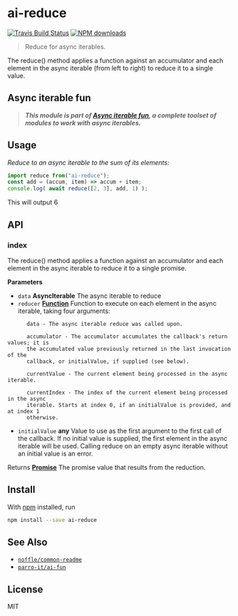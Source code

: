 # ai-reduce

[![Travis Build Status](https://img.shields.io/travis/parro-it/ai-reduce/master.svg)](http://travis-ci.org/parro-it/ai-reduce)
[![NPM downloads](https://img.shields.io/npm/dt/ai-reduce.svg)](https://npmjs.org/package/ai-reduce)

> Reduce for async iterables.

The reduce() method applies a function against an accumulator and each element
in the async iterable (from left to right) to reduce it to a single value.

## Async iterable fun

> **_This module is part of
> [Async iterable fun](https://github.com/parro-it/ai-fun), a complete toolset
> of modules to work with async iterables._**

## Usage

_Reduce to an async iterable to the sum of its elements:_

```js
import reduce from("ai-reduce");
const add = (accum, item) => accum + item;
console.log( await reduce([2, 3], add, 1) );
```

This will output 6

## API

<!-- Generated by documentation.js. Update this documentation by updating the source code. -->

### index

The reduce() method applies a function against an accumulator and each element
in the async iterable to reduce it to a single promise.

**Parameters**

* `data` **AsyncIterable** The async iterable to reduce
* `reducer`
  **[Function](https://developer.mozilla.org/en-US/docs/Web/JavaScript/Reference/Statements/function)**
  Function to execute on each element in the async iterable, taking four
  arguments:

```
      data - The async iterable reduce was called upon.

      accumulator - The accumulator accumulates the callback's return values; it is
      the accumulated value previously returned in the last invocation of the
      callback, or initialValue, if supplied (see below).

      currentValue - The current element being processed in the async iterable.

      currentIndex - The index of the current element being processed in the async
      iterable. Starts at index 0, if an initialValue is provided, and at index 1
      otherwise.
```

* `initialValue` **any** Value to use as the first argument to the first call of
  the callback. If no initial value is supplied, the first element in the async
  iterable will be used. Calling reduce on an empty async iterable without an
  initial value is an error.

Returns
**[Promise](https://developer.mozilla.org/en-US/docs/Web/JavaScript/Reference/Global_Objects/Promise)**
The promise value that results from the reduction.

## Install

With [npm](https://npmjs.org/) installed, run

```bash
npm install --save ai-reduce
```

## See Also

* [`noffle/common-readme`](https://github.com/noffle/common-readme)
* [`parro-it/ai-fun`](https://github.com/parro-it/ai-fun)

## License

MIT
